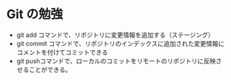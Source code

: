 # Git の勉強
- git add コマンドで、リポジトリに変更情報を追加する（ステージング）
- git commit コマンドで、リポジトリのインデックスに追加された変更情報にコメントを付けてコミットできる
- git pushコマンドで、ローカルのコミットをリモートのリポジトリに反映させることができる。
